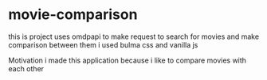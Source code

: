 # movie-comparison
this is project uses omdpapi to make request to search for movies and make comparison between them
i used bulma css and vanilla js

Motivation
i made this application because i like to compare movies with each other
